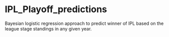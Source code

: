 # IPL_Playoff_predictions
Bayesian logistic regression approach to predict winner of IPL based on the league stage standings in any given year.
